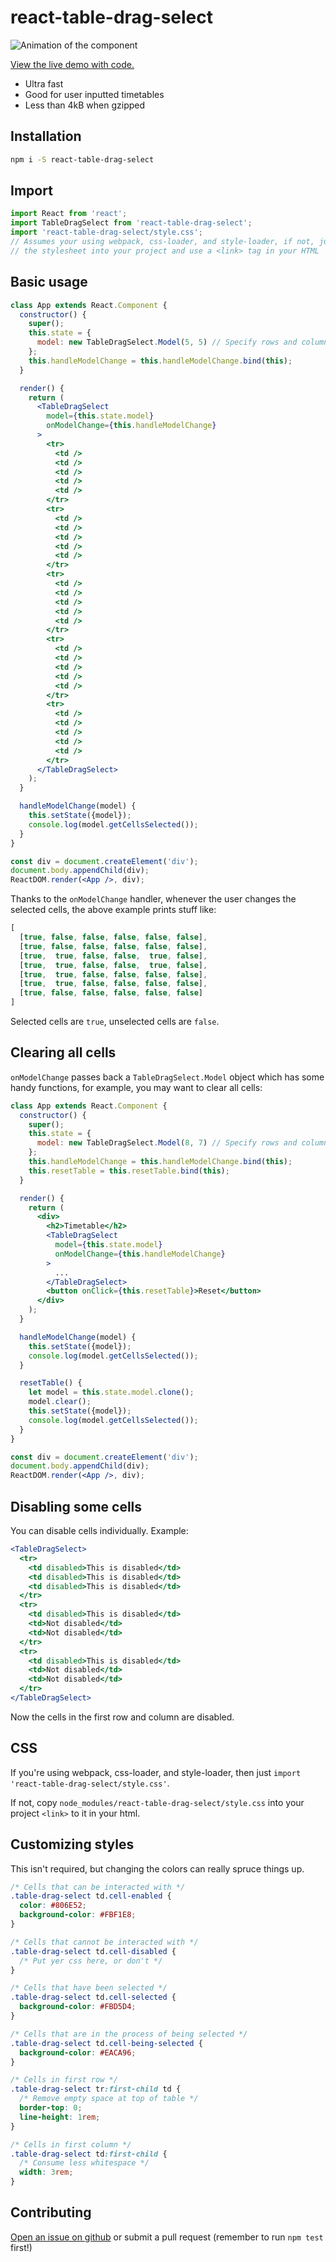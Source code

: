 # react-table-drag-select

![Animation of the component](img/demo.gif)

[View the live demo with code.](https://mcjohnalds.github.io/react-table-drag-select)

  - Ultra fast
  - Good for user inputted timetables
  - Less than 4kB when gzipped

## Installation

```sh
npm i -S react-table-drag-select
```

## Import

```jsx
import React from 'react';
import TableDragSelect from 'react-table-drag-select';
import 'react-table-drag-select/style.css';
// Assumes your using webpack, css-loader, and style-loader, if not, just copy
// the stylesheet into your project and use a <link> tag in your HTML
```

## Basic usage

```jsx
class App extends React.Component {
  constructor() {
    super();
    this.state = {
      model: new TableDragSelect.Model(5, 5) // Specify rows and columns
    };
    this.handleModelChange = this.handleModelChange.bind(this);
  }

  render() {
    return (
      <TableDragSelect
        model={this.state.model}
        onModelChange={this.handleModelChange}
      >
        <tr>
          <td />
          <td />
          <td />
          <td />
          <td />
        </tr>
        <tr>
          <td />
          <td />
          <td />
          <td />
          <td />
        </tr>
        <tr>
          <td />
          <td />
          <td />
          <td />
          <td />
        </tr>
        <tr>
          <td />
          <td />
          <td />
          <td />
          <td />
        </tr>
        <tr>
          <td />
          <td />
          <td />
          <td />
          <td />
        </tr>
      </TableDragSelect>
    );
  }

  handleModelChange(model) {
    this.setState({model});
    console.log(model.getCellsSelected());
  }
}

const div = document.createElement('div');
document.body.appendChild(div);
ReactDOM.render(<App />, div);
```

Thanks to the `onModelChange` handler, whenever the user changes the selected
cells, the above example prints stuff like:

```js
[
  [true, false, false, false, false, false],
  [true, false, false, false, false, false],
  [true,  true, false, false,  true, false],
  [true,  true, false, false,  true, false],
  [true,  true, false, false, false, false],
  [true,  true, false, false, false, false],
  [true, false, false, false, false, false]
]
```

Selected cells are `true`, unselected cells are `false`.

## Clearing all cells

`onModelChange` passes back a `TableDragSelect.Model` object which has some
handy functions, for example, you may want to clear all cells:

```jsx
class App extends React.Component {
  constructor() {
    super();
    this.state = {
      model: new TableDragSelect.Model(8, 7) // Specify rows and columns
    };
    this.handleModelChange = this.handleModelChange.bind(this);
    this.resetTable = this.resetTable.bind(this);
  }

  render() {
    return (
      <div>
        <h2>Timetable</h2>
        <TableDragSelect
          model={this.state.model}
          onModelChange={this.handleModelChange}
        >
          ...
        </TableDragSelect>
        <button onClick={this.resetTable}>Reset</button>
      </div>
    );
  }

  handleModelChange(model) {
    this.setState({model});
    console.log(model.getCellsSelected());
  }

  resetTable() {
    let model = this.state.model.clone();
    model.clear();
    this.setState({model});
    console.log(model.getCellsSelected());
  }
}

const div = document.createElement('div');
document.body.appendChild(div);
ReactDOM.render(<App />, div);
```

## Disabling some cells

You can disable cells individually. Example:

```jsx
<TableDragSelect>
  <tr>
    <td disabled>This is disabled</td>
    <td disabled>This is disabled</td>
    <td disabled>This is disabled</td>
  </tr>
  <tr>
    <td disabled>This is disabled</td>
    <td>Not disabled</td>
    <td>Not disabled</td>
  </tr>
  <tr>
    <td disabled>This is disabled</td>
    <td>Not disabled</td>
    <td>Not disabled</td>
  </tr>
</TableDragSelect>
```

Now the cells in the first row and column are disabled.

## CSS

If you're using webpack, css-loader, and style-loader, then just
`import 'react-table-drag-select/style.css'`.

If not, copy `node_modules/react-table-drag-select/style.css` into your project
`<link>` to it in your html.

## Customizing styles

This isn't required, but changing the colors can really spruce things up.

```css
/* Cells that can be interacted with */
.table-drag-select td.cell-enabled {
  color: #806E52;
  background-color: #FBF1E8;
}

/* Cells that cannot be interacted with */
.table-drag-select td.cell-disabled {
  /* Put yer css here, or don't */
}

/* Cells that have been selected */
.table-drag-select td.cell-selected {
  background-color: #FBD5D4;
}

/* Cells that are in the process of being selected */
.table-drag-select td.cell-being-selected {
  background-color: #EACA96;
}

/* Cells in first row */
.table-drag-select tr:first-child td {
  /* Remove empty space at top of table */
  border-top: 0;
  line-height: 1rem;
}

/* Cells in first column */
.table-drag-select td:first-child {
  /* Consume less whitespace */
  width: 3rem;
}
```

## Contributing

[Open an issue on github](https://github.com/mcjohnalds/react-table-drag-select/issues/new)
or submit a pull request (remember to run `npm test` first!)
